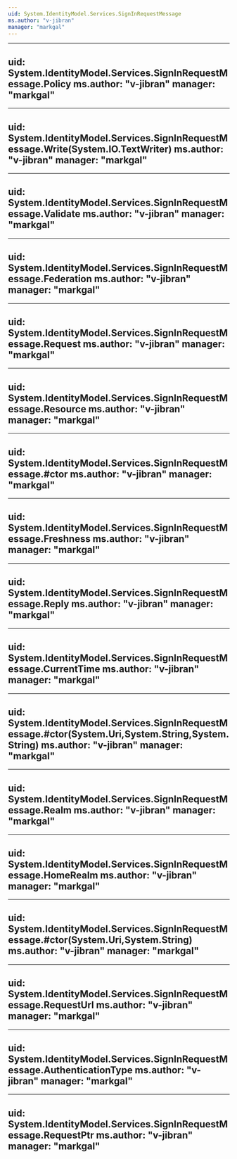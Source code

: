 ```yaml
---
uid: System.IdentityModel.Services.SignInRequestMessage
ms.author: "v-jibran"
manager: "markgal"
---
```


---
uid: System.IdentityModel.Services.SignInRequestMessage.Policy
ms.author: "v-jibran"
manager: "markgal"
---

---
uid: System.IdentityModel.Services.SignInRequestMessage.Write(System.IO.TextWriter)
ms.author: "v-jibran"
manager: "markgal"
---

---
uid: System.IdentityModel.Services.SignInRequestMessage.Validate
ms.author: "v-jibran"
manager: "markgal"
---

---
uid: System.IdentityModel.Services.SignInRequestMessage.Federation
ms.author: "v-jibran"
manager: "markgal"
---

---
uid: System.IdentityModel.Services.SignInRequestMessage.Request
ms.author: "v-jibran"
manager: "markgal"
---

---
uid: System.IdentityModel.Services.SignInRequestMessage.Resource
ms.author: "v-jibran"
manager: "markgal"
---

---
uid: System.IdentityModel.Services.SignInRequestMessage.#ctor
ms.author: "v-jibran"
manager: "markgal"
---

---
uid: System.IdentityModel.Services.SignInRequestMessage.Freshness
ms.author: "v-jibran"
manager: "markgal"
---

---
uid: System.IdentityModel.Services.SignInRequestMessage.Reply
ms.author: "v-jibran"
manager: "markgal"
---

---
uid: System.IdentityModel.Services.SignInRequestMessage.CurrentTime
ms.author: "v-jibran"
manager: "markgal"
---

---
uid: System.IdentityModel.Services.SignInRequestMessage.#ctor(System.Uri,System.String,System.String)
ms.author: "v-jibran"
manager: "markgal"
---

---
uid: System.IdentityModel.Services.SignInRequestMessage.Realm
ms.author: "v-jibran"
manager: "markgal"
---

---
uid: System.IdentityModel.Services.SignInRequestMessage.HomeRealm
ms.author: "v-jibran"
manager: "markgal"
---

---
uid: System.IdentityModel.Services.SignInRequestMessage.#ctor(System.Uri,System.String)
ms.author: "v-jibran"
manager: "markgal"
---

---
uid: System.IdentityModel.Services.SignInRequestMessage.RequestUrl
ms.author: "v-jibran"
manager: "markgal"
---

---
uid: System.IdentityModel.Services.SignInRequestMessage.AuthenticationType
ms.author: "v-jibran"
manager: "markgal"
---

---
uid: System.IdentityModel.Services.SignInRequestMessage.RequestPtr
ms.author: "v-jibran"
manager: "markgal"
---
